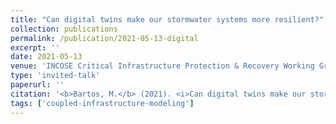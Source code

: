 ```yaml
---
title: "Can digital twins make our stormwater systems more resilient?"
collection: publications
permalink: /publication/2021-05-13-digital
excerpt: ''
date: 2021-05-13
venue: 'INCOSE Critical Infrastructure Protection & Recovery Working Group'
type: 'invited-talk'
paperurl: ''
citation: '<b>Bartos, M.</b> (2021). <i>Can digital twins make our stormwater systems more resilient?</i>. INCOSE Critical Infrastructure Protection & Recovery Working Group, Monthly Webinar.'
tags: ['coupled-infrastructure-modeling']
---
```

